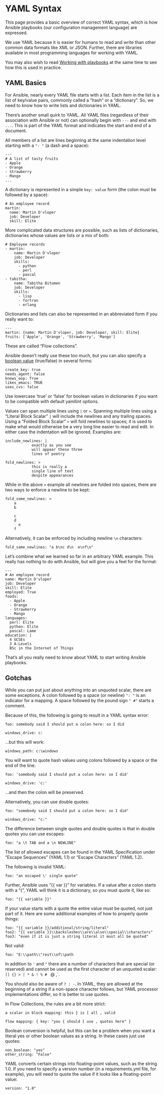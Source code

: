 # YAML Syntax

This page provides a basic overview of correct YAML syntax, which is how Ansible playbooks (our configuration management language) are expressed.

We use YAML because it is easier for humans to read and write than other common data formats like XML or JSON. Further, there are libraries available in most programming languages for working with YAML.

You may also wish to read [Working with playbooks](https://docs.ansible.com/ansible/latest/playbook_guide/playbooks.html#working-with-playbooks) at the same time to see how this is used in practice.

## YAML Basics

For Ansible, nearly every YAML file starts with a list. Each item in the list is a list of key/value pairs, commonly called a “hash” or a “dictionary”. So, we need to know how to write lists and dictionaries in YAML.

There’s another small quirk to YAML. All YAML files (regardless of their association with Ansible or not) can optionally begin with `---` and end with `...`. This is part of the YAML format and indicates the start and end of a document.

All members of a list are lines beginning at the same indentation level starting with a `"- "` (a dash and a space):

```
---
# A list of tasty fruits
- Apple
- Orange
- Strawberry
- Mango
...
```



A dictionary is represented in a simple `key: value` form (the colon must be followed by a space):

```
# An employee record
martin:
  name: Martin D'vloper
  job: Developer
  skill: Elite
```



More complicated data structures are possible, such as lists of dictionaries, dictionaries whose values are lists or a mix of both:

```
# Employee records
- martin:
    name: Martin D'vloper
    job: Developer
    skills:
      - python
      - perl
      - pascal
- tabitha:
    name: Tabitha Bitumen
    job: Developer
    skills:
      - lisp
      - fortran
      - erlang
```



Dictionaries and lists can also be represented in an abbreviated form if you really want to:

```
---
martin: {name: Martin D'vloper, job: Developer, skill: Elite}
fruits: ['Apple', 'Orange', 'Strawberry', 'Mango']
```



These are called “Flow collections”.

Ansible doesn’t really use these too much, but you can also specify a [boolean value](https://docs.ansible.com/ansible/latest/playbook_guide/playbooks_variables.html#playbooks-variables) (true/false) in several forms:

```
create_key: true
needs_agent: false
knows_oop: True
likes_emacs: TRUE
uses_cvs: false
```



Use lowercase ‘true’ or ‘false’ for boolean values in dictionaries if you want to be compatible with default yamllint options.

Values can span multiple lines using `|` or `>`. Spanning multiple lines using a “Literal Block Scalar” `|` will include the newlines and any trailing spaces. Using a “Folded Block Scalar” `>` will fold newlines to spaces; it is used to make what would otherwise be a very long line easier to read and edit. In either case the indentation will be ignored. Examples are:

```
include_newlines: |
            exactly as you see
            will appear these three
            lines of poetry

fold_newlines: >
            this is really a
            single line of text
            despite appearances
```



While in the above `>` example all newlines are folded into spaces, there are two ways to enforce a newline to be kept:

```
fold_some_newlines: >
    a
    b

    c
    d
      e
    f
```



Alternatively, it can be enforced by including newline `\n` characters:

```
fold_same_newlines: "a b\nc d\n  e\nf\n"
```



Let’s combine what we learned so far in an arbitrary YAML example. This really has nothing to do with Ansible, but will give you a feel for the format:

```
---
# An employee record
name: Martin D'vloper
job: Developer
skill: Elite
employed: True
foods:
  - Apple
  - Orange
  - Strawberry
  - Mango
languages:
  perl: Elite
  python: Elite
  pascal: Lame
education: |
  4 GCSEs
  3 A-Levels
  BSc in the Internet of Things
```



That’s all you really need to know about YAML to start writing Ansible playbooks.

## Gotchas

While you can put just about anything into an unquoted scalar, there are some exceptions. A colon followed by a space (or newline) `": "` is an indicator for a mapping. A space followed by the pound sign `" #"` starts a comment.

Because of this, the following is going to result in a YAML syntax error:

```
foo: somebody said I should put a colon here: so I did

windows_drive: c:
```



…but this will work:

```
windows_path: c:\windows
```



You will want to quote hash values using colons followed by a space or the end of the line:

```
foo: 'somebody said I should put a colon here: so I did'

windows_drive: 'c:'
```



…and then the colon will be preserved.

Alternatively, you can use double quotes:

```
foo: "somebody said I should put a colon here: so I did"

windows_drive: "c:"
```



The difference between single quotes and double quotes is that in double quotes you can use escapes:

```
foo: "a \t TAB and a \n NEWLINE"
```



The list of allowed escapes can be found in the YAML Specification under “Escape Sequences” (YAML 1.1) or “Escape Characters” (YAML 1.2).

The following is invalid YAML:

```
foo: "an escaped \' single quote"
```



Further, Ansible uses “{{ var }}” for variables. If a value after a colon starts with a “{”, YAML will think it is a dictionary, so you must quote it, like so:

```
foo: "{{ variable }}"
```



If your value starts with a quote the entire value must be quoted, not just part of it. Here are some additional examples of how to properly quote things:

```
foo: "{{ variable }}/additional/string/literal"
foo2: "{{ variable }}\\backslashes\\are\\also\\special\\characters"
foo3: "even if it is just a string literal it must all be quoted"
```



Not valid:

```
foo: "E:\\path\\"rest\\of\\path
```



In addition to `'` and `"` there are a number of characters that are special (or reserved) and cannot be used as the first character of an unquoted scalar: `[] {} > | * & ! % # ` @ ,`.

You should also be aware of `? : -`. In YAML, they are allowed at the beginning of a string if a non-space character follows, but YAML processor implementations differ, so it is better to use quotes.

In Flow Collections, the rules are a bit more strict:

```
a scalar in block mapping: this } is [ all , valid

flow mapping: { key: "you { should [ use , quotes here" }
```



Boolean conversion is helpful, but this can be a problem when you want a literal yes or other boolean values as a string. In these cases just use quotes:

```
non_boolean: "yes"
other_string: "False"
```



YAML converts certain strings into floating-point values, such as the string 1.0. If you need to specify a version number (in a requirements.yml file, for example), you will need to quote the value if it looks like a floating-point value:

```
version: "1.0"
```